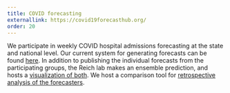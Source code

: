 ```yaml
---
title: COVID forecasting
externallink: https://covid19forecasthub.org/
order: 20
---
```


We participate in weekly COVID hospital admissions forecasting at the state and national level.
Our current system for generating forecasts can be found [here](https://github.com/cmu-delphi/covid-hosp-forecast).
In addition to publishing the individual forecasts from the participating groups, the Reich lab makes an ensemble prediction, and hosts a [visualization of both](https://viz.covid19forecasthub.org).
We host a comparison tool for [retrospective analysis of the forecasters](https://delphi.cmu.edu/forecast-eval/).
